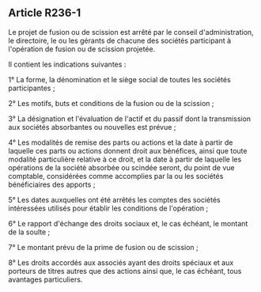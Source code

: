 Article R236-1
----
Le projet de fusion ou de scission est arrêté par le conseil d'administration,
le directoire, le ou les gérants de chacune des sociétés participant à
l'opération de fusion ou de scission projetée.

Il contient les indications suivantes :

1° La forme, la dénomination et le siège social de toutes les sociétés
participantes ;

2° Les motifs, buts et conditions de la fusion ou de la scission ;

3° La désignation et l'évaluation de l'actif et du passif dont la transmission
aux sociétés absorbantes ou nouvelles est prévue ;

4° Les modalités de remise des parts ou actions et la date à partir de laquelle
ces parts ou actions donnent droit aux bénéfices, ainsi que toute modalité
particulière relative à ce droit, et la date à partir de laquelle les opérations
de la société absorbée ou scindée seront, du point de vue comptable, considérées
comme accomplies par la ou les sociétés bénéficiaires des apports ;

5° Les dates auxquelles ont été arrêtés les comptes des sociétés intéressées
utilisés pour établir les conditions de l'opération ;

6° Le rapport d'échange des droits sociaux et, le cas échéant, le montant de la
soulte ;

7° Le montant prévu de la prime de fusion ou de scission ;

8° Les droits accordés aux associés ayant des droits spéciaux et aux porteurs de
titres autres que des actions ainsi que, le cas échéant, tous avantages
particuliers.
